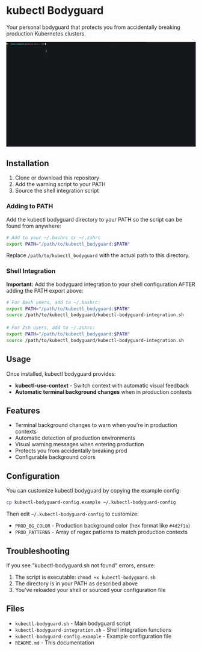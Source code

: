 # kubectl Bodyguard

Your personal bodyguard that protects you from accidentally breaking production Kubernetes clusters.

![Demo](demo.gif)

## Installation

1. Clone or download this repository
2. Add the warning script to your PATH
3. Source the shell integration script

### Adding to PATH

Add the kubectl bodyguard directory to your PATH so the script can be found from anywhere:

```bash
# Add to your ~/.bashrc or ~/.zshrc
export PATH="/path/to/kubectl_bodyguard:$PATH"
```

Replace `/path/to/kubectl_bodyguard` with the actual path to this directory.

### Shell Integration

**Important:** Add the bodyguard integration to your shell configuration AFTER adding the PATH export above:

```bash
# For Bash users, add to ~/.bashrc:
export PATH="/path/to/kubectl_bodyguard:$PATH"
source /path/to/kubectl_bodyguard/kubectl-bodyguard-integration.sh

# For Zsh users, add to ~/.zshrc:
export PATH="/path/to/kubectl_bodyguard:$PATH"
source /path/to/kubectl_bodyguard/kubectl-bodyguard-integration.sh
```

## Usage

Once installed, kubectl bodyguard provides:

- **kubectl-use-context** - Switch context with automatic visual feedback
- **Automatic terminal background changes** when in production contexts

## Features

- Terminal background changes to warn when you're in production contexts
- Automatic detection of production environments
- Visual warning messages when entering production
- Protects you from accidentally breaking prod
- Configurable background colors

## Configuration

You can customize kubectl bodyguard by copying the example config:

```bash
cp kubectl-bodyguard-config.example ~/.kubectl-bodyguard-config
```

Then edit `~/.kubectl-bodyguard-config` to customize:
- `PROD_BG_COLOR` - Production background color (hex format like `#4d2f1a`)
- `PROD_PATTERNS` - Array of regex patterns to match production contexts

## Troubleshooting

If you see "kubectl-bodyguard.sh not found" errors, ensure:

1. The script is executable: `chmod +x kubectl-bodyguard.sh`
2. The directory is in your PATH as described above
3. You've reloaded your shell or sourced your configuration file

## Files

- `kubectl-bodyguard.sh` - Main bodyguard script
- `kubectl-bodyguard-integration.sh` - Shell integration functions
- `kubectl-bodyguard-config.example` - Example configuration file
- `README.md` - This documentation
